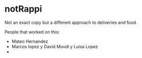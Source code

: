 # notRappi
Not an exact copy but a different approach to deliveries and food. 

People that worked on this:
- Mateo Hernandez
- Marcos lopez y David Muvdi y Luisa Lopez
- 
